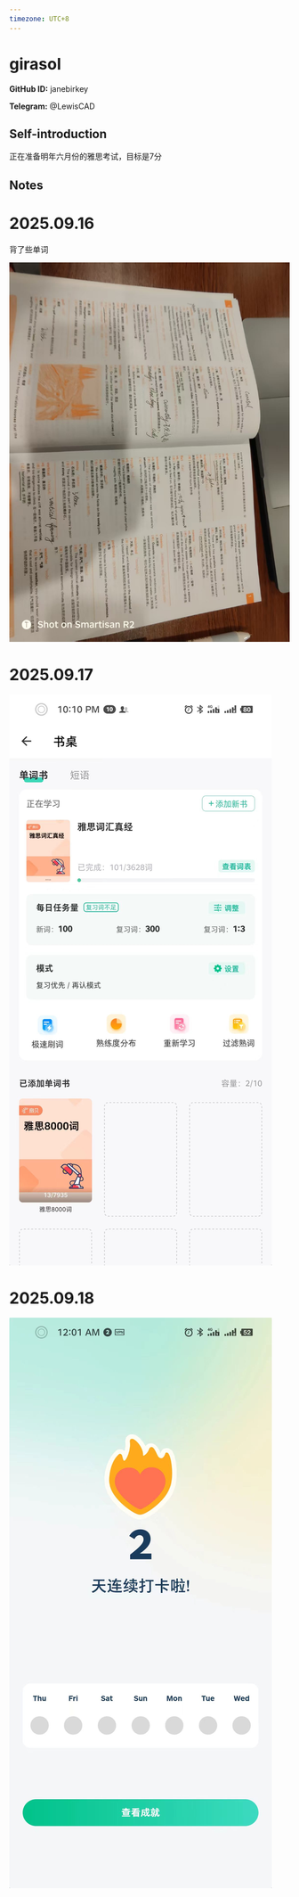 ```yaml
---
timezone: UTC+8
---
```


# girasol

**GitHub ID:** janebirkey

**Telegram:** @LewisCAD

## Self-introduction

正在准备明年六月份的雅思考试，目标是7分

## Notes
<!-- Content_START -->
# 2025.09.16
<!-- DAILY_CHECKIN_2025-09-16_START -->
背了些单词

![微信图片_20250916211010_186_382.jpg](https://raw.githubusercontent.com/IntensiveCoLearning/english_3rd/main/assets/janebirkey/images/2025-09-16-1758028293679-_____20250916211010_186_382.jpg)
<!-- DAILY_CHECKIN_2025-09-16_END -->


# 2025.09.17
<!-- DAILY_CHECKIN_2025-09-17_START -->
![cbceee523e911b8cb042cd1c04b5f5b0.jpg](https://raw.githubusercontent.com/IntensiveCoLearning/english_3rd/main/assets/janebirkey/images/2025-09-17-1758118309280-cbceee523e911b8cb042cd1c04b5f5b0.jpg)
<!-- DAILY_CHECKIN_2025-09-17_END -->


# 2025.09.18
<!-- DAILY_CHECKIN_2025-09-18_START -->
![3b77cadd795bee25abd77af8b393d765.jpg](https://raw.githubusercontent.com/IntensiveCoLearning/english_3rd/main/assets/janebirkey/images/2025-09-18-1758155870192-3b77cadd795bee25abd77af8b393d765.jpg)
<!-- DAILY_CHECKIN_2025-09-18_END -->
<!-- Content_END -->
